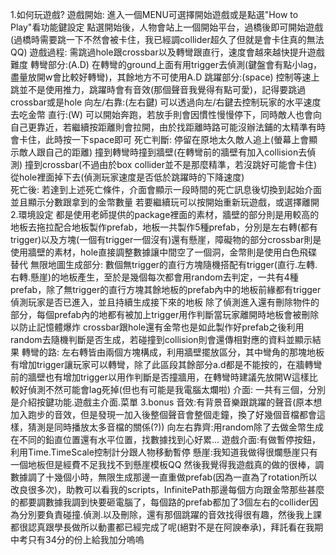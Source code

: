 1.如何玩遊戲?
  遊戲開始:
    進入一個MENU可選擇開始遊戲或是點選"How to Play"看功能鍵設定
    點選開始後，人物會站上一個開始平台，過橋後即可開始遊戲(過橋時需要跳一下不然會被卡住，我已經調collider超久了但就是會卡住真的無法QQ)
    遊戲過程:
    需跳過hole跟crossbar以及轉彎跟直行，速度會越來越快提升遊戲難度
  轉彎部分:(A.D)
    在轉彎的ground上面有用trigger去偵測(鍵盤會有點小lag，盡量放開w會比較好轉彎)，其餘地方不可使用A.D
  跳躍部分:(space)
    控制等速上跳並不是使用推力，跳躍時會有音效(那個聲音我覺得有點可愛)，記得要跳過crossbar或是hole
  向左/右靠:(左右鍵)
    可以透過向左/右鍵去控制玩家的水平速度去吃金幣
  直行:(W)
    可以開始奔跑，若放手則會因慣性慢慢停下，同時敵人也會向自己更靠近，若繼續按距離則會拉開，由於找距離時路可能沒辦法鋪的太精準有時會卡住，此時按一下space即可
  死亡判斷:
    停留在原地太久敵人追上(螢幕上會顯示敵人跟自己的距離)
    撞到轉彎時撞到牆壁(在轉彎前的牆壁有加入collision去偵測)
    撞到crossbar(不過由於box collider並不是那麼精準，若沒跳好可能會卡住)
    從hole裡面掉下去(偵測玩家速度是否低於跳躍時的下降速度)	
  死亡後:
    若達到上述死亡條件，介面會顯示一段時間的死亡訊息後切換到起始介面並且顯示分數跟拿到的金幣數量
    若要繼續玩可以按開始重新玩遊戲，或選擇離開
2.環境設定
  都是使用老師提供的package裡面的素材，牆壁的部分則是用較高的地板去拖拉配合地板製作prefab，地板一共製作5種prefab，分別是左右轉(都有trigger)以及方塊(一個有trigger一個沒有)還有懸崖，障礙物的部分crossbar則是使用牆壁的素材，hole直接調整數據讓中間空了一個洞，金幣則是使用白色飛碟替代
  無限地圖生成部分:
    數個無trigger的直行方塊隨機搭配有trigger(直行.左轉.右轉.懸崖)的地板產生，至於是幾個每次都會用random去判定，一共有4種prefab，除了無trigger的直行方塊其餘地板的prefab內中的地板前緣都有trigger偵測玩家是否已進入，並且持續生成接下來的地板
    除了偵測進入還有刪除物件的部分，每個prefab內的地都有被加上trigger用作判斷當玩家離開時地板會被刪除以防止記憶體爆炸
    crossbar跟hole還有金幣也是如此製作好prefab之後利用random去隨機判斷是否生成，若碰撞到collision則會還傳相對應的資料並顯示結果
  轉彎的路:
    左右轉皆由兩個方塊構成，利用牆壁擺放區分，其中彎角的那塊地板有增加trigger讓玩家可以轉彎，除了此區段其餘部分a.d都是不能按的，在牆轉彎前的牆壁也有增加trigger以用作判斷是否撞牆用，在轉彎時建議先放開W這樣比較好偵測不然可能會lag死掉(但也有可能是我電腦太爛啦)
  介面:
    一共有三個，分別是介紹按鍵功能.遊戲主介面.菜單
3.bonus
  音效:有背景音樂跟跳躍的聲音(原本想加入跑步的音效，但是發現一加入後整個聲音會整個走鐘，換了好幾個音檔都會這樣，猜測是同時播放太多音檔的關係(?))
  向左右靠齊:用random除了去做金幣生成在不同的鉛直位置還有水平位置，找數據找到心好累...
  遊戲介面:有做暫停按鈕，利用Time.TimeScale控制計分跟人物移動暫停
  懸崖:我知道我做得很爛懸崖只有一個地板但是經費不足我找不到懸崖模板QQ
  然後我覺得我遊戲真的做的很棒，調數據調了十幾個小時，無限生成那邊一直重做prefab(因為一直為了rotation所以改良很多次)，助教可以看我的scripts，InfinitePath那邊每個方向跟金幣那些甚麼的都要調數據我調到快要砸電腦了，每個路的prefab都加了3個左右的collider因為分別要負責碰撞.偵測.以及刪除，還有那個跳躍的音效找得很有趣，然後我上課都很認真跟學長做所以動畫都已經完成了呢(絕對不是在阿諛奉承)，拜託看在我期中考只有34分的份上給我加分嗚嗚
